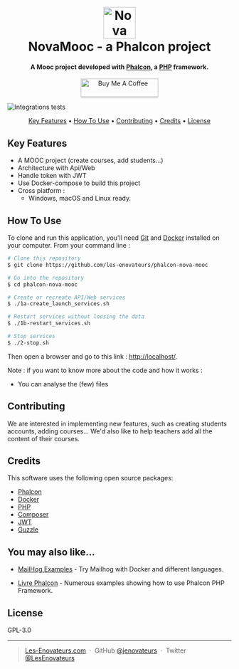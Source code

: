 
<h1 align="center">
  <br>
  <a href="https://les-enovateurs.com"><img src="https://user-images.githubusercontent.com/3491729/76463694-2274e180-63e4-11ea-9a05-442d00de2fed.png" alt="Nova Mooc - Phalcon - PHP Example" width="72"></a>
  <br>
NovaMooc - a Phalcon project
  <br>
</h1>

<h4 align="center">A Mooc project developed with <a href="https://github.com/phalcon/cphalcon" target="_blank">Phalcon</a>, a <a href="https://www.php.net/" target="_blank">PHP</a> framework.</h4>

<p align="center">
<a href="https://www.buymeacoffee.com/enovateurs" target="_blank"><img src="https://cdn.buymeacoffee.com/buttons/default-violet.png" height="41px" alt="Buy Me A Coffee" style="height: 41px !important;width: 174px !important;box-shadow: 0px 3px 2px 0px rgba(190, 190, 190, 0.5) !important;-webkit-box-shadow: 0px 3px 2px 0px rgba(190, 190, 190, 0.5) !important;" ></a>
</p>

![Integrations tests](https://github.com/les-enovateurs/phalcon-nova-mooc/workflows/Integrations%20tests/badge.svg)

<p align="center">
  <a href="#key-features">Key Features</a> •
  <a href="#how-to-use">How To Use</a> •
  <a href="#contributing">Contributing</a> •
  <a href="#credits">Credits</a> •
  <a href="#license">License</a>
</p>


## Key Features

* A MOOC project (create courses, add students...)
* Architecture with Api/Web
* Handle token with JWT
* Use Docker-compose to build this project
* Cross platform :
  - Windows, macOS and Linux ready.

## How To Use

To clone and run this application, you'll need [Git](https://git-scm.com) and [Docker](https://www.docker.com/) installed on your computer. From your command line :

```bash
# Clone this repository
$ git clone https://github.com/les-enovateurs/phalcon-nova-mooc

# Go into the repository
$ cd phalcon-nova-mooc

# Create or recreate API/Web services
$ ./1a-create_launch_services.sh

# Restart services without loosing the data
$ ./1b-restart_services.sh

# Stop services
$ ./2-stop.sh
```
Then open a browser and go to this link : [http://localhost/](http://localhost/).


Note : if you want to know more about the code and how it works : 
- You can analyse the (few) files

## Contributing

We are interested in implementing new features, such as creating students accounts, adding courses...
We'd also like to help teachers add all the content of their courses.

## Credits

This software uses the following open source packages:

- [Phalcon](https://github.com/phalcon/cphalcon)
- [Docker](https://www.docker.com/)
- [PHP](https://www.php.net/)
- [Composer](https://getcomposer.org/)
- [JWT](https://github.com/lcobucci/jwt)
- [Guzzle](https://github.com/guzzle/guzzle)

## You may also like...

- [MailHog Examples](https://github.com/les-enovateurs/mailhog-examples) - Try Mailhog with Docker and different languages.

- [Livre Phalcon](https://github.com/les-enovateurs/livre-phalcon) - Numerous examples showing how to use Phalcon PHP Framework.

## License

GPL-3.0

---

> [Les-Enovateurs.com](https://les-enovateurs.com/) &nbsp;&middot;&nbsp;
> GitHub [@jenovateurs](https://github.com/jenovateurs) &nbsp;&middot;&nbsp;
> Twitter [@LesEnovateurs](https://twitter.com/LesEnovateurs)

